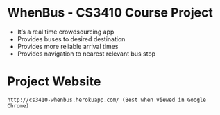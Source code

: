 # WhenBus - CS3410 Course Project

- It’s a real time crowdsourcing app
- Provides buses to desired destination 
- Provides more reliable arrival times
- Provides navigation to nearest relevant bus stop

# Project Website

	http://cs3410-whenbus.herokuapp.com/ (Best when viewed in Google Chrome)

